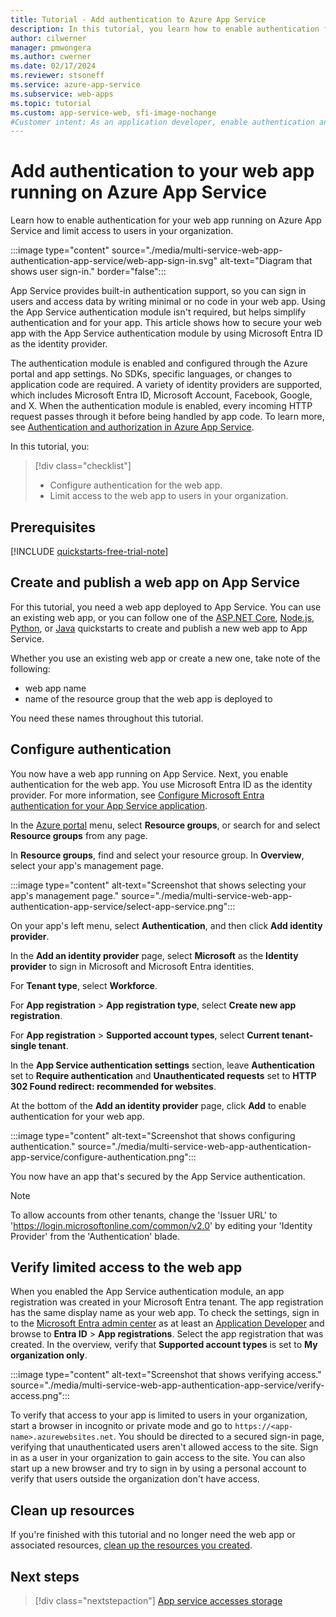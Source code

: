 ```yaml
---
title: Tutorial - Add authentication to Azure App Service
description: In this tutorial, you learn how to enable authentication for a web app running on Azure App Service. Limit access to the web app to users in your organization​.
author: cilwerner
manager: pmwongera
ms.author: cwerner
ms.date: 02/17/2024
ms.reviewer: stsoneff
ms.service: azure-app-service
ms.subservice: web-apps
ms.topic: tutorial
ms.custom: app-service-web, sfi-image-nochange
#Customer intent: As an application developer, enable authentication and authorization for a web app running on Azure App Service.
---
```


# Add authentication to your web app running on Azure App Service

Learn how to enable authentication for your web app running on Azure App Service and limit access to users in your organization.

:::image type="content" source="./media/multi-service-web-app-authentication-app-service/web-app-sign-in.svg" alt-text="Diagram that shows user sign-in." border="false":::

App Service provides built-in authentication support, so you can sign in users and access data by writing minimal or no code in your web app. Using the App Service authentication module isn't required, but helps simplify authentication and for your app. This article shows how to secure your web app with the App Service authentication module by using Microsoft Entra ID as the identity provider.

The authentication module is enabled and configured through the Azure portal and app settings. No SDKs, specific languages, or changes to application code are required.​ A variety of identity providers are supported, which includes Microsoft Entra ID, Microsoft Account, Facebook, Google, and X​​. When the authentication module is enabled, every incoming HTTP request passes through it before being handled by app code.​​ To learn more, see [Authentication and authorization in Azure App Service](/azure/app-service/overview-authentication-authorization).

In this tutorial, you:

> [!div class="checklist"]
>
> * Configure authentication for the web app.
> * Limit access to the web app to users in your organization.

## Prerequisites

[!INCLUDE [quickstarts-free-trial-note](~/includes/azure-docs-pr/quickstarts-free-trial-note.md)]

## Create and publish a web app on App Service

For this tutorial, you need a web app deployed to App Service. You can use an existing web app, or you can follow one of the [ASP.NET Core](/azure/app-service/quickstart-dotnetcore), [Node.js](/azure/app-service/quickstart-nodejs), [Python](/azure/app-service/quickstart-python), or [Java](/azure/app-service/quickstart-java) quickstarts to create and publish a new web app to App Service.

Whether you use an existing web app or create a new one, take note of the following:

- web app name 
- name of the resource group that the web app is deployed to

You need these names throughout this tutorial.

## Configure authentication

You now have a web app running on App Service. Next, you enable authentication for the web app. You use Microsoft Entra ID as the identity provider. For more information, see [Configure Microsoft Entra authentication for your App Service application](/azure/app-service/configure-authentication-provider-aad).

In the [Azure portal](https://portal.azure.com) menu, select **Resource groups**, or search for and select **Resource groups** from any page.

In **Resource groups**, find and select your resource group. In **Overview**, select your app's management page.

:::image type="content" alt-text="Screenshot that shows selecting your app's management page." source="./media/multi-service-web-app-authentication-app-service/select-app-service.png":::

On your app's left menu, select **Authentication**, and then click **Add identity provider**.

In the **Add an identity provider** page, select **Microsoft** as the **Identity provider** to sign in Microsoft and Microsoft Entra identities.

For **Tenant type**, select **Workforce**.

For **App registration** > **App registration type**, select **Create new app registration**.

For **App registration** > **Supported account types**, select **Current tenant-single tenant**.

In the **App Service authentication settings** section, leave **Authentication** set to **Require authentication** and **Unauthenticated requests** set to **HTTP 302 Found redirect: recommended for websites**.

At the bottom of the **Add an identity provider** page, click **Add** to enable authentication for your web app.

:::image type="content" alt-text="Screenshot that shows configuring authentication." source="./media/multi-service-web-app-authentication-app-service/configure-authentication.png":::

You now have an app that's secured by the App Service authentication.

> [!NOTE]
> To allow accounts from other tenants, change the 'Issuer URL' to 'https://login.microsoftonline.com/common/v2.0' by editing your 'Identity Provider' from the 'Authentication' blade.
>

## Verify limited access to the web app

When you enabled the App Service authentication module, an app registration was created in your Microsoft Entra tenant. The app registration has the same display name as your web app. To check the settings, sign in to the [Microsoft Entra admin center](https://entra.microsoft.com) as at least an [Application Developer](~/identity/role-based-access-control/permissions-reference.md#application-developer) and browse to **Entra ID** > **App registrations**. Select the app registration that was created. In the overview, verify that **Supported account types** is set to **My organization only**.

:::image type="content" alt-text="Screenshot that shows verifying access." source="./media/multi-service-web-app-authentication-app-service/verify-access.png":::

To verify that access to your app is limited to users in your organization, start a browser in incognito or private mode and go to `https://<app-name>.azurewebsites.net`. You should be directed to a secured sign-in page, verifying that unauthenticated users aren't allowed access to the site. Sign in as a user in your organization to gain access to the site. You can also start up a new browser and try to sign in by using a personal account to verify that users outside the organization don't have access.

## Clean up resources

If you're finished with this tutorial and no longer need the web app or associated resources, [clean up the resources you created](multi-service-web-app-clean-up-resources.md).

## Next steps

> [!div class="nextstepaction"]
> [App service accesses storage](multi-service-web-app-access-storage.md)
